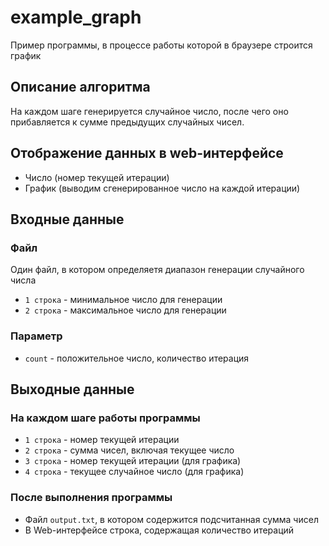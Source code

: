 # example_graph
Пример программы, в процессе работы которой в браузере строится график

## Описание алгоритма
На каждом шаге генерируется случайное число, после чего оно прибавляется к сумме предыдущих случайных чисел.

## Отображение данных в web-интерфейсе
* Число (номер текущей итерации)
* График (выводим сгенерированное число на каждой итерации)

## Входные данные
### Файл
Один файл, в котором определяетя диапазон генерации случайного числа
* `1 строка` - минимальное число для генерации
* `2 строка` - максимальное число для генерации

### Параметр
* `count` - положительное число, количество итерация


## Выходные данные
### На каждом шаге работы программы
* `1 строка` - номер текущей итерации
* `2 строка` - сумма чисел, включая текущее число
* `3 строка` - номер текущей итерации  (для графика)
* `4 строка` - текущее случайное число (для графика)

### После выполнения программы
* Файл `output.txt`, в котором содержится подсчитанная сумма чисел
* В Web-интерфейсе строка, содержащая количество итераций